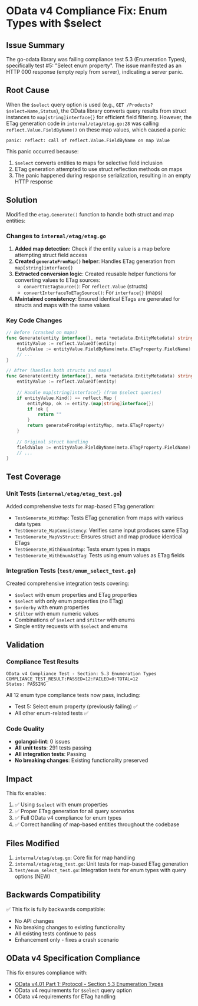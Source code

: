 # OData v4 Compliance Fix: Enum Types with $select

## Issue Summary

The go-odata library was failing compliance test 5.3 (Enumeration Types), specifically test #5: "Select enum property". The issue manifested as an HTTP 000 response (empty reply from server), indicating a server panic.

## Root Cause

When the `$select` query option is used (e.g., `GET /Products?$select=Name,Status`), the OData library converts query results from struct instances to `map[string]interface{}` for efficient field filtering. However, the ETag generation code in `internal/etag/etag.go:28` was calling `reflect.Value.FieldByName()` on these map values, which caused a panic:

```
panic: reflect: call of reflect.Value.FieldByName on map Value
```

This panic occurred because:
1. `$select` converts entities to maps for selective field inclusion
2. ETag generation attempted to use struct reflection methods on maps
3. The panic happened during response serialization, resulting in an empty HTTP response

## Solution

Modified the `etag.Generate()` function to handle both struct and map entities:

### Changes to `internal/etag/etag.go`

1. **Added map detection**: Check if the entity value is a map before attempting struct field access
2. **Created `generateFromMap()` helper**: Handles ETag generation from `map[string]interface{}`
3. **Extracted conversion logic**: Created reusable helper functions for converting values to ETag sources:
   - `convertToETagSource()`: For `reflect.Value` (structs)
   - `convertInterfaceToETagSource()`: For `interface{}` (maps)
4. **Maintained consistency**: Ensured identical ETags are generated for structs and maps with the same values

### Key Code Changes

```go
// Before (crashed on maps)
func Generate(entity interface{}, meta *metadata.EntityMetadata) string {
    entityValue := reflect.ValueOf(entity)
    fieldValue := entityValue.FieldByName(meta.ETagProperty.FieldName) // PANIC on maps!
    // ...
}

// After (handles both structs and maps)
func Generate(entity interface{}, meta *metadata.EntityMetadata) string {
    entityValue := reflect.ValueOf(entity)
    
    // Handle map[string]interface{} (from $select queries)
    if entityValue.Kind() == reflect.Map {
        entityMap, ok := entity.(map[string]interface{})
        if !ok {
            return ""
        }
        return generateFromMap(entityMap, meta.ETagProperty)
    }
    
    // Original struct handling
    fieldValue := entityValue.FieldByName(meta.ETagProperty.FieldName)
    // ...
}
```

## Test Coverage

### Unit Tests (`internal/etag/etag_test.go`)

Added comprehensive tests for map-based ETag generation:

- `TestGenerate_WithMap`: Tests ETag generation from maps with various data types
- `TestGenerate_MapConsistency`: Verifies same input produces same ETag
- `TestGenerate_MapVsStruct`: Ensures struct and map produce identical ETags
- `TestGenerate_WithEnumInMap`: Tests enum types in maps
- `TestGenerate_WithEnumAsETag`: Tests using enum values as ETag fields

### Integration Tests (`test/enum_select_test.go`)

Created comprehensive integration tests covering:

- `$select` with enum properties and ETag properties
- `$select` with only enum properties (no ETag)
- `$orderby` with enum properties
- `$filter` with enum numeric values
- Combinations of `$select` and `$filter` with enums
- Single entity requests with `$select` and enums

## Validation

### Compliance Test Results

```
OData v4 Compliance Test - Section: 5.3 Enumeration Types
COMPLIANCE_TEST_RESULT:PASSED=12:FAILED=0:TOTAL=12
Status: PASSING
```

All 12 enum type compliance tests now pass, including:
- Test 5: Select enum property (previously failing) ✅
- All other enum-related tests ✅

### Code Quality

- **golangci-lint**: 0 issues
- **All unit tests**: 291 tests passing
- **All integration tests**: Passing
- **No breaking changes**: Existing functionality preserved

## Impact

This fix enables:
1. ✅ Using `$select` with enum properties
2. ✅ Proper ETag generation for all query scenarios
3. ✅ Full OData v4 compliance for enum types
4. ✅ Correct handling of map-based entities throughout the codebase

## Files Modified

1. `internal/etag/etag.go`: Core fix for map handling
2. `internal/etag/etag_test.go`: Unit tests for map-based ETag generation
3. `test/enum_select_test.go`: Integration tests for enum types with query options (NEW)

## Backwards Compatibility

✅ This fix is fully backwards compatible:
- No API changes
- No breaking changes to existing functionality
- All existing tests continue to pass
- Enhancement only - fixes a crash scenario

## OData v4 Specification Compliance

This fix ensures compliance with:
- [OData v4.01 Part 1: Protocol - Section 5.3 Enumeration Types](https://docs.oasis-open.org/odata/odata/v4.01/odata-v4.01-part1-protocol.html#sec_EnumerationType)
- OData v4 requirements for `$select` query option
- OData v4 requirements for ETag handling
